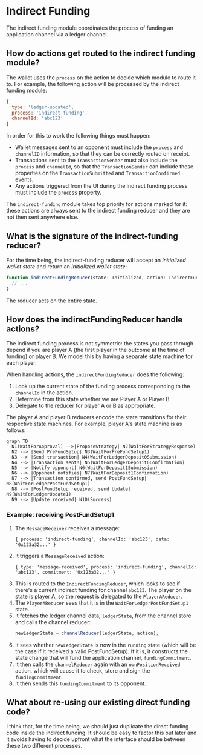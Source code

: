 # Indirect Funding

The indirect funding module coordinates the process of funding an application channel via a ledger channel.

## How do actions get routed to the indirect funding module?

The wallet uses the `process` on the action to decide which module to route it to. For example, the following action will be processed by the indirect funding module:

```js
{
  type: 'ledger-updated',
  process: 'indirect-funding',
  channelId: 'abc123'
}
```

In order for this to work the following things must happen:

- Wallet messages sent to an opponent must include the `process` and `channelID` information, so that they can be correctly routed on receipt.
- Transactions sent to the `TransactionSender` must also include the `process` and `channelId`, so that the `TransactionSender` can include these properties on the `TransactionSubmitted` and `TransactionConfirmed` events.
- Any actions triggered from the UI during the indirect funding process must include the `process` property.

The `indirect-funding` module takes top priority for actions marked for it: these actions are always sent to the indirect funding reducer and they are not then sent anywhere else.

## What is the signature of the indirect-funding reducer?

For the time being, the indirect-funding reducer will accept an _initialized wallet state_ and return an _initialized wallet state_:

```ts
function indirectFundingReducer(state: Initialized, action: IndirectFundingAction): Initialized {
  // ...
}
```

The reducer acts on the entire state.

## How does the indirectFundingReducer handle actions?

The indirect funding process is not symmetric: the states you pass through depend if you are player A (the first player in the outcome at the time of funding) or player B. We model this by having a separate state machine for each player.

When handling actions, the `indirectFundingReducer` does the following:

1. Look up the current state of the funding process corresponding to the `channelId` in the action.
2. Determine from this state whether we are Player A or Player B.
3. Delegate to the reducer for player A or B as appropriate.

The player A and player B reducers encode the state transitions for their respective state machines. For example, player A's state machine is as follows:

```mermaid
graph TD
  N1(WaitForApproval) -->|ProposeStrategy| N2(WaitForStrategyResponse)
  N2 --> |Send PreFundSetup| N3(WaitForPreFundSetup1)
  N3 --> |Send transaction| N4(WaitForLedgerDeposit0Submission)
  N4 --> |Transaction sent!| N5(WaitForLedgerDeposit0Confirmation)
  N5 --> |Notify opponent| N6(WaitForDeposit1Submission)
  N6 --> |Opponent notifies| N7(WaitForDeposit1Confirmation)
  N7 --> |Transaction confirmed, send PostFundSetup| N8(WaitForLedgerPostFundSetup1)
  N8 --> |PostFundSetup received, send Update| N9(WaitForLedgerUpdate1)
  N9 --> |Update received| N10(Success)
```

### Example: receiving PostFundSetup1

1. The `MessageReceiver` receives a message:
   ```
   { process: 'indirect-funding', channelId: 'abc123', data: '0x123a32...' }
   ```
2. It triggers a `MessageReceived` action:
   ```
   { type: 'message-received', process: 'indirect-funding', channelId: 'abc123', commitment: '0x123a32...' }
   ```
3. This is routed to the `IndirectFundingReducer`, which looks to see if there's a current indirect funding for channel `abc123`. The player on the state is player A, so the request is delegated to the `PlayerAReducer`.
4. The `PlayerAReducer` sees that it is in the `WaitForLedgerPostFundSetup1` state.
5. It fetches the ledger channel data, `ledgerState`, from the channel store and calls the channel reducer:
   ```ts
   newLedgerState = channelReducer(ledgerState, action);
   ```
6. It sees whether `newLedgerState` is now in the `running` state (which will be the case if it received a valid PostFundSetup). If it is, it constructs the state change that will fund the application channel, `fundingCommitment`.
7. It then calls the `channelReducer` again with an `ownPositionReceived` action, which will cause it to check, store and sign the `fundingCommitment`.
8. It then sends this `fundingCommitment` to its opponent.

## What about re-using our existing direct funding code?

I think that, for the time being, we should just duplicate the direct funding code inside the indirect funding. It should be easy to factor this out later and it avoids having to decide upfront what the interface should be between these two different processes.
